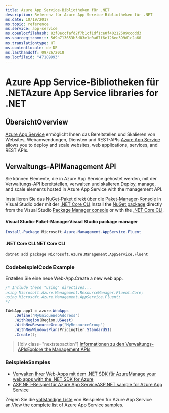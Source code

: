```yaml
---
title: Azure App Service-Bibliotheken für .NET
description: Referenz für Azure App Service-Bibliotheken für .NET
ms.date: 10/19/2017
ms.topic: reference
ms.service: app-service
ms.openlocfilehash: 82f8eccfafd2f7b1cf1df1ce0f40212509ccddd3
ms.sourcegitcommit: 5d9b713653b3d03e1d0a67f6e126ee399d1c2a60
ms.translationtype: HT
ms.contentlocale: de-DE
ms.lasthandoff: 09/26/2018
ms.locfileid: "47189993"
---
```

# <a name="azure-app-service-libraries-for-net"></a><span data-ttu-id="6b961-103">Azure App Service-Bibliotheken für .NET</span><span class="sxs-lookup"><span data-stu-id="6b961-103">Azure App Service libraries for .NET</span></span>

## <a name="overview"></a><span data-ttu-id="6b961-104">Übersicht</span><span class="sxs-lookup"><span data-stu-id="6b961-104">Overview</span></span>

<span data-ttu-id="6b961-105">[Azure App Service](/azure/app-service/app-service-value-prop-what-is) ermöglicht Ihnen das Bereitstellen und Skalieren von Websites, Webanwendungen, Diensten und REST-APIs.</span><span class="sxs-lookup"><span data-stu-id="6b961-105">[Azure App Service](/azure/app-service/app-service-value-prop-what-is) allows you to deploy and scale websites, web applications, services, and REST APIs.</span></span>

## <a name="management-api"></a><span data-ttu-id="6b961-106">Verwaltungs-API</span><span class="sxs-lookup"><span data-stu-id="6b961-106">Management API</span></span>

<span data-ttu-id="6b961-107">Sie können Elemente, die in Azure App Service gehostet werden, mit der Verwaltungs-API bereitstellen, verwalten und skalieren.</span><span class="sxs-lookup"><span data-stu-id="6b961-107">Deploy, manage, and scale elements hosted in Azure App Service with the management API.</span></span>

<span data-ttu-id="6b961-108">Installieren Sie das [NuGet-Paket](https://www.nuget.org/packages/Microsoft.Azure.Management.AppService.Fluent) direkt über die [Paket-Manager-Konsole][PackageManager] in Visual Studio oder mit der [.NET Core CLI][DotNetCLI].</span><span class="sxs-lookup"><span data-stu-id="6b961-108">Install the [NuGet package](https://www.nuget.org/packages/Microsoft.Azure.Management.AppService.Fluent) directly from the Visual Studio [Package Manager console][PackageManager] or with the [.NET Core CLI][DotNetCLI].</span></span>


#### <a name="visual-studio-package-manager"></a><span data-ttu-id="6b961-109">Visual Studio-Paket-Manager</span><span class="sxs-lookup"><span data-stu-id="6b961-109">Visual Studio package manager</span></span>

```powershell
Install-Package Microsoft.Azure.Management.AppService.Fluent
```

#### <a name="net-core-cli"></a><span data-ttu-id="6b961-110">.NET Core CLI</span><span class="sxs-lookup"><span data-stu-id="6b961-110">.NET Core CLI</span></span>

```bash
dotnet add package Microsoft.Azure.Management.AppService.Fluent
```

### <a name="code-example"></a><span data-ttu-id="6b961-111">Codebeispiel</span><span class="sxs-lookup"><span data-stu-id="6b961-111">Code Example</span></span>

<span data-ttu-id="6b961-112">Erstellen Sie eine neue Web-App.</span><span class="sxs-lookup"><span data-stu-id="6b961-112">Create a new web app.</span></span>

```csharp
/* Include these "using" directives...
using Microsoft.Azure.Management.ResourceManager.Fluent.Core;
using Microsoft.Azure.Management.AppService.Fluent;
*/

IWebApp app1 = azure.WebApps
    .Define("MyUniqueWebAddress")
    .WithRegion(Region.USWest)
    .WithNewResourceGroup("MyResourceGroup")
    .WithNewWindowsPlan(PricingTier.StandardS1)
    .Create();
```

> [!div class="nextstepaction"]
> [<span data-ttu-id="6b961-113">Informationen zu den Verwaltungs-APIs</span><span class="sxs-lookup"><span data-stu-id="6b961-113">Explore the Management APIs</span></span>](/dotnet/api/overview/azure/appservice/management)

### <a name="samples"></a><span data-ttu-id="6b961-114">Beispiele</span><span class="sxs-lookup"><span data-stu-id="6b961-114">Samples</span></span>

* [<span data-ttu-id="6b961-115">Verwalten Ihrer Web-Apps mit dem .NET SDK für Azure</span><span class="sxs-lookup"><span data-stu-id="6b961-115">Manage your web apps with the .NET SDK for Azure</span></span>](https://azure.microsoft.com/resources/samples/app-service-web-dotnet-manage/)
* [<span data-ttu-id="6b961-116">ASP.NET-Beispiel für Azure App Service</span><span class="sxs-lookup"><span data-stu-id="6b961-116">ASP.NET sample for Azure App Service</span></span>](https://azure.microsoft.com/resources/samples/app-service-web-dotnet-get-started/)

<span data-ttu-id="6b961-117">Zeigen Sie die [vollständige Liste](https://azure.microsoft.com/resources/samples/?platform=dotnet&term=app%20service) von Beispielen für Azure App Service an.</span><span class="sxs-lookup"><span data-stu-id="6b961-117">View the [complete list](https://azure.microsoft.com/resources/samples/?platform=dotnet&term=app%20service) of Azure App Service samples.</span></span>

[PackageManager]: https://docs.microsoft.com/nuget/tools/package-manager-console
[DotNetCLI]: https://docs.microsoft.com/dotnet/core/tools/dotnet-add-package